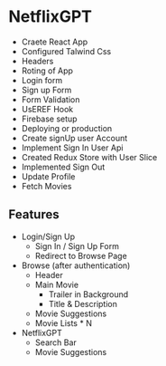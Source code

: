 # NetflixGPT
- Craete React App
- Configured Talwind Css
- Headers
- Roting of App
- Login form
- Sign up Form
- Form Validation
- UsEREF Hook
- Firebase setup
- Deploying or production
- Create signUp user Account
- Implement Sign In User Api 
- Created Redux Store with User Slice 
- Implemented Sign Out 
- Update Profile 
- Fetch Movies 

## Features

- Login/Sign Up
  - Sign In / Sign Up Form
  - Redirect to Browse Page
- Browse (after authentication)
  - Header
  - Main Movie
    - Trailer in Background
    - Title & Description
  - Movie Suggestions
  - Movie Lists * N
- NetflixGPT
  - Search Bar
  - Movie Suggestions

                          

